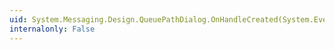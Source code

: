 ```yaml
---
uid: System.Messaging.Design.QueuePathDialog.OnHandleCreated(System.EventArgs)
internalonly: False
---
```

